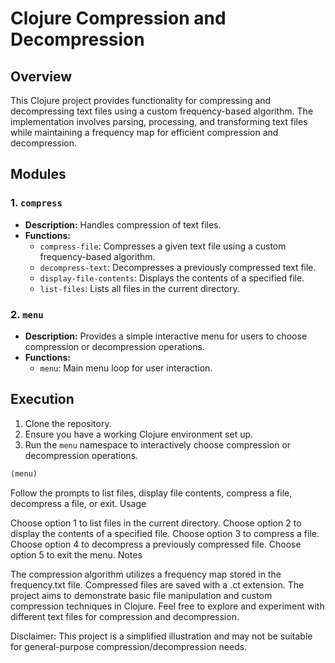 # Clojure Compression and Decompression

## Overview
This Clojure project provides functionality for compressing and decompressing text files using a custom frequency-based algorithm. The implementation involves parsing, processing, and transforming text files while maintaining a frequency map for efficient compression and decompression.

## Modules

### 1. `compress`
- **Description:** Handles compression of text files.
- **Functions:**
  - `compress-file`: Compresses a given text file using a custom frequency-based algorithm.
  - `decompress-text`: Decompresses a previously compressed text file.
  - `display-file-contents`: Displays the contents of a specified file.
  - `list-files`: Lists all files in the current directory.

### 2. `menu`
- **Description:** Provides a simple interactive menu for users to choose compression or decompression operations.
- **Functions:**
  - `menu`: Main menu loop for user interaction.

## Execution

1. Clone the repository.
2. Ensure you have a working Clojure environment set up.
3. Run the `menu` namespace to interactively choose compression or decompression operations.

```clojure
(menu)
```

Follow the prompts to list files, display file contents, compress a file, decompress a file, or exit.
Usage

Choose option 1 to list files in the current directory.
Choose option 2 to display the contents of a specified file.
Choose option 3 to compress a file.
Choose option 4 to decompress a previously compressed file.
Choose option 5 to exit the menu.
Notes

The compression algorithm utilizes a frequency map stored in the frequency.txt file.
Compressed files are saved with a .ct extension.
The project aims to demonstrate basic file manipulation and custom compression techniques in Clojure.
Feel free to explore and experiment with different text files for compression and decompression.

Disclaimer: This project is a simplified illustration and may not be suitable for general-purpose compression/decompression needs.
